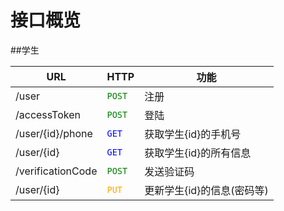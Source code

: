 # 接口概览

##学生

**URL**             | **HTTP**                      | **功能** 
----------------------|-------------------------------|--------------
/user                |<font color=green>`POST`</font> |注册
/accessToken             |<font color=green>`POST`</font>|登陆
/user/{id}/phone     |<font color=blue>`GET`</font> |获取学生{id}的手机号
/user/{id}           |<font color=blue>`GET`</font> |获取学生{id}的所有信息
/verificationCode             |<font color=green>`POST`</font>|发送验证码
/user/{id} |<font color=orange>`PUT`</font>|更新学生{id}的信息(密码等)

